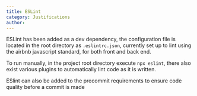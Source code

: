 ```yaml
---
title: ESLint
category: Justifications
author: 
---
```


ESLint has been added as a dev dependency, the configuration file is located in the root directory as `.eslintrc.json`, currently set up to lint using the airbnb javascript standard, for both front and back end.

To run manually, in the project root directory execute `npx eslint`, there also exist various plugins to automatically lint code as it is written.

ESlint can also be added to the precommit requirements to ensure code quality before a commit is made
